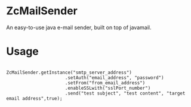 # ZcMailSender
An easy-to-use java e-mail sender, built on top of javamail.

# Usage

<pre><code>
ZcMailSender.getInstance("smtp_server_address")
					  .setAuth("email_address", "password")
					  .setFrom("from_email_address")
					  .enableSSLwith("sslPort_number")
					  .send("test subject", "test content", "target email address",true);
</code></pre>
